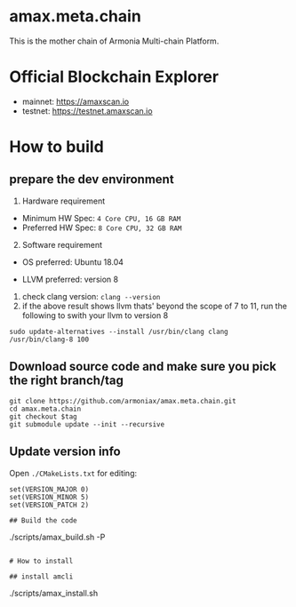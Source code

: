 # amax.meta.chain

This is the mother chain of Armonia Multi-chain Platform.

# Official Blockchain Explorer
- mainnet: https://amaxscan.io
- testnet: https://testnet.amaxscan.io

# How to build

## prepare the dev environment

1. Hardware requirement

- Minimum HW Spec: `4 Core CPU, 16 GB RAM`
- Preferred HW Spec: `8 Core CPU, 32 GB RAM`

2. Software requirement

- OS preferred: Ubuntu 18.04

- LLVM preferred: version 8

1. check clang version: `clang --version`
2. if the above result shows llvm thats' beyond the scope of 7 to 11, run the following to swith your llvm to version 8
```
sudo update-alternatives --install /usr/bin/clang clang /usr/bin/clang-8 100
```

## Download source code and make sure you pick the right branch/tag
```
git clone https://github.com/armoniax/amax.meta.chain.git
cd amax.meta.chain
git checkout $tag
git submodule update --init --recursive
```

## Update version info

Open `./CMakeLists.txt` for editing:

```
set(VERSION_MAJOR 0)
set(VERSION_MINOR 5)
set(VERSION_PATCH 2)
```

```
## Build the code
```
./scripts/amax_build.sh -P
```

# How to install

## install amcli
```
./scripts/amax_install.sh
```
